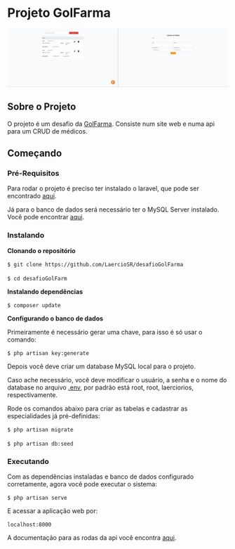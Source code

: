 



# Projeto GolFarma

![Preview-Screens](https://github.com/LaercioSR/desafioGolFarma/blob/master/public/imagens/telas.png)


## Sobre o Projeto

O projeto é um desafio da [GolFarma](https://golfarma.com.br/). Consiste num site web e numa api para um CRUD de médicos.

## Começando

### Pré-Requisitos

Para rodar o projeto é preciso ter instalado o laravel, que pode ser encontrado [aqui](https://laravel.com/docs/6.x).

Já para o banco de dados será necessário ter o MySQL Server instalado. Você pode encontrar [aqui](https://dev.mysql.com/downloads/mysql/).

### Instalando

**Clonando o repositório**

```
$ git clone https://github.com/LaercioSR/desafioGolFarma

$ cd desafioGolFarm
```

**Instalando dependências**

```
$ composer update
```

**Configurando o banco de dados**

Primeiramente é necessário gerar uma chave, para isso é só usar o comando:

```
$ php artisan key:generate
```

Depois você deve criar um database MySQL local para o projeto.

Caso ache necessário, você deve modificar o usuário, a senha e o nome do database no arquivo [.env](https://github.com/LaercioSR/desafioGolFarma/blob/master/.env), por padrão está root, root, laerciorios, respectivamente.

Rode os comandos abaixo para criar as tabelas e cadastrar as especialidades já pré-definidas:

```
$ php artisan migrate

$ php artisan db:seed
```

### Executando

Com as dependências instaladas e banco de dados configurado corretamente, agora você pode executar o sistema:

```
$ php artisan serve
```

E acessar a aplicação web por:
```
localhost:8000
```
A documentação para as rodas da api você encontra [aqui](https://documenter.getpostman.com/view/9976096/SWLe7Tp7).

